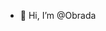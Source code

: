 - 👋 Hi, I’m @Obrada
<!---
- 👀 I’m interested in ...
- 🌱 I’m currently learning ...
- 💞️ I’m looking to collaborate on ...
- 📫 How to reach me ...

Obrada/Obrada is a ✨ special ✨ repository because its `README.md` (this file) appears on your GitHub profile.
You can click the Preview link to take a look at your changes.
--->
